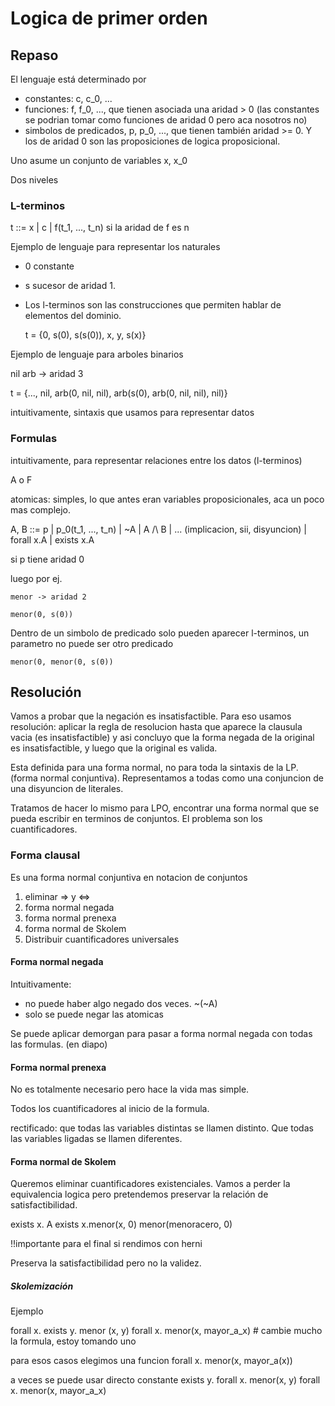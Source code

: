 # Logica de primer orden

## Repaso

El lenguaje está determinado por

- constantes: c, c_0, ...
- funciones: f, f_0, ..., que tienen asociada una aridad > 0 (las constantes se
podrian tomar como funciones de aridad 0 pero aca nosotros no)
- simbolos de predicados, p, p_0, ..., que tienen también aridad >= 0. Y los de
  aridad 0 son las proposiciones de logica proposicional.

Uno asume un conjunto de variables x, x_0

Dos niveles

### L-terminos 

t ::= x | c | f(t_1, ..., t_n) si la aridad de f es n

Ejemplo de lenguaje para representar los naturales

- 0 constante
- s sucesor de aridad 1.
- Los l-terminos son las construcciones que permiten hablar de elementos del
  dominio. 

    t = {0, s(0), s(s(0)), x, y, s(x)}

Ejemplo de lenguaje para arboles binarios

nil
arb -> aridad 3

t = {..., nil, arb(0, nil, nil), arb(s(0), arb(0, nil, nil), nil)}

intuitivamente, sintaxis que usamos para representar datos

### Formulas

intuitivamente, para representar relaciones entre los datos (l-terminos)

A o F

atomicas: simples, lo que antes eran variables proposicionales, aca un poco mas
complejo.

A, B ::= p | p_0(t_1, ..., t_n) | ~A | A /\ B | ... (implicacion, sii,
disyuncion) | forall x.A | exists x.A

si p tiene aridad 0

luego por ej.

    menor -> aridad 2

    menor(0, s(0))

Dentro de un simbolo de predicado solo pueden aparecer l-terminos, un parametro
no puede ser otro predicado

    menor(0, menor(0, s(0))

## Resolución

Vamos a probar que la negación es insatisfactible. Para eso usamos resolución:
aplicar la regla de resolucion hasta que aparece la clausula vacia (es
insatisfactible) y asi concluyo que la forma negada de la original es
insatisfactible, y luego que la original es valida.

Esta definida para una forma normal, no para toda la sintaxis de la LP. (forma
normal conjuntiva). Representamos a todas como una conjuncion de una disyuncion
de literales.

Tratamos de hacer lo mismo para LPO, encontrar una forma normal que se pueda
escribir en terminos de conjuntos. El problema son los cuantificadores.

### Forma clausal

Es una forma normal conjuntiva en notacion de conjuntos

1. eliminar => y <=>
2. forma normal negada
3. forma normal prenexa
4. forma normal de Skolem
5. Distribuir cuantificadores universales

#### Forma normal negada

Intuitivamente:
- no puede haber algo negado dos veces. ~(~A)
- solo se puede negar las atomicas

Se puede aplicar demorgan para pasar a forma normal negada con todas las
formulas.
(en diapo)

#### Forma normal prenexa

No es totalmente necesario pero hace la vida mas simple.

Todos los cuantificadores al inicio de la formula.

rectificado: que todas las variables distintas se llamen distinto. Que todas las
variables ligadas se llamen diferentes.

#### Forma normal de Skolem

Queremos eliminar cuantificadores existenciales. Vamos a perder la equivalencia
logica pero pretendemos preservar la relación de satisfactibilidad.

exists x. A
exists x.menor(x, 0)
menor(menoracero, 0)

!!importante para el final si rendimos con herni

Preserva la satisfactibilidad pero no la validez.

##### Skolemización

Ejemplo

forall x. exists y. menor (x, y)
forall x. menor(x, mayor_a_x)       # cambie mucho la formula, estoy tomando uno

para esos casos elegimos una funcion
forall x. menor(x, mayor_a(x))

a veces se puede usar directo constante
exists y. forall x. menor(x, y)
forall x. menor(x, mayor_a_x)